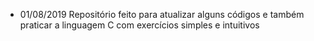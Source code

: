 - 01/08/2019 Repositório feito para atualizar alguns códigos e também praticar a linguagem C com exercícios simples e intuitivos

